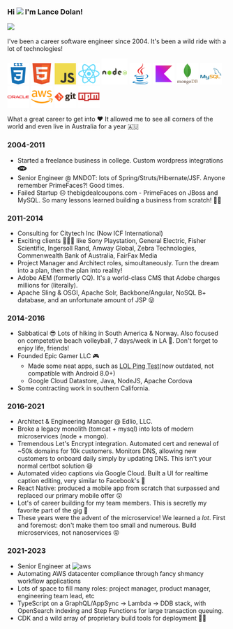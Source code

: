

### Hi <img src="https://raw.githubusercontent.com/MartinHeinz/MartinHeinz/master/wave.gif" width="30px"> I'm Lance Dolan!
<a href="https://stackoverflow.com/users/3684449/lance-dolan">
    <img src="https://img.shields.io/badge/Stack%20Overflow-3002-F47F24">
                                                        <!-- ^ Change this to your reputation -->
</a>

I've been a career software engineer since 2004. It's been a wild ride with a lot of technologies!

<img src="https://github.com/devicons/devicon/blob/master/icons/css3/css3-plain-wordmark.svg" alt="CSS" width="50" height="50"/> <img src="https://github.com/devicons/devicon/blob/master/icons/html5/html5-original.svg" alt="HTML" width="50" height="50"/> 
<img src="https://github.com/devicons/devicon/blob/master/icons/javascript/javascript-original.svg" alt="JavaScript" width="50" height="50"/> 
<img src="https://github.com/devicons/devicon/blob/master/icons/react/react-original.svg" alt="React" width="50" height="50"/> 
<img src="https://github.com/devicons/devicon/blob/master/icons/nodejs/nodejs-original-wordmark.svg" alt="NodeJS" width="60" height="60"/>
<img src="https://github.com/devicons/devicon/blob/master/icons/java/java-original.svg" alt="Java" width="50" height="50"/>
<img src="https://github.com/devicons/devicon/blob/master/icons/kotlin/kotlin-original.svg" alt="Kotlin" width="50" height="50"/>
<img src="https://github.com/devicons/devicon/blob/master/icons/mongodb/mongodb-original-wordmark.svg" alt="MongoDB" width="50" height="50"/>
<img src="https://github.com/devicons/devicon/blob/master/icons/mysql/mysql-original-wordmark.svg" alt="MySQL" width="50" height="50"/>
<img src="https://github.com/devicons/devicon/blob/master/icons/oracle/oracle-original.svg" alt="Oracle" width="50" height="50"/>
<img src="https://github.com/devicons/devicon/blob/master/icons/amazonwebservices/amazonwebservices-plain-wordmark.svg" alt="AWS" width="50" height="50"/>
<img src="https://github.com/devicons/devicon/blob/master/icons/git/git-original-wordmark.svg" alt="Git" width="50" height="50"/>
<img src="https://github.com/devicons/devicon/blob/master/icons/npm/npm-original-wordmark.svg" alt="npm" width="50" height="50"/>  

What a great career to get into ❤️ It allowed me to see all corners of the world and even live in Australia for a year 🇦🇺

### 2004-2011
- Started a freelance business in college. Custom wordpress integrations <img src="https://github.com/devicons/devicon/blob/master/icons/php/php-plain.svg" alt="php" width="20" height="20"/>
- Senior Engineer @ MNDOT: lots of Spring/Struts/Hibernate/JSF. Anyone remember PrimeFaces?! Good times.
- Failed Startup ☹️ thebigdealcoupons.com - PrimeFaces on JBoss and MySQL. So many lessons learned building a business from scratch! 👨‍🎓

### 2011-2014
- Consulting for Citytech Inc (Now ICF International)
- Exciting clients 🚀🚀🚀 like Sony Playstation, General Electric, Fisher Scientific, Ingersoll Rand, Amway Global, Zebra Technologies, Commenwealth Bank of Australia, FairFax Media
- Project Manager and Architect roles, simoultaneously. Turn the dream into a plan, then the plan into reality! 
- Adobe AEM (formerly CQ). It's a world-class CMS that Adobe charges millions for (literally). 
- Apache Sling & OSGI, Apache Solr, Backbone/Angular, NoSQL B+ database, and an unfortunate amount of JSP 😝

### 2014-2016
- Sabbatical 😎 Lots of hiking in South America & Norway. Also focused on competetive beach volleyball, 7 days/week in LA 🏐. Don't forget to enjoy life, friends!
- Founded Epic Gamer LLC 🎮 
  - Made some neat apps, such as [LOL Ping Test](https://play.google.com/store/apps/details?id=com.freelance_webs.lolpingtest&hl=en_CA&gl=US)(now outdated, not compatible with Android 8.0+)
  - Google Cloud Datastore, Java, NodeJS, Apache Cordova
- Some contracting work in southern California.

### 2016-2021
- Architect & Engineering Manager @ Edlio, LLC. 
- Broke a legacy monolith (tomcat + mysql) into lots of modern microservices (node + mongo).
- Tremendous Let's Encrypt integration. Automated cert and renewal of ~50k domains for 10k customers. Monitors DNS, allowing new customers to onboard daily simply by updating DNS. This isn't your normal certbot solution 😆
- Automated video captions via Google Cloud. Built a UI for realtime caption editing, very similar to Facebook's 🥇
- React Native: produced a mobile app from scratch that surpassed and replaced our primary mobile offer 😲
- Lot's of career building for my team members. This is secretly my favorite part of the gig 💓
- These years were the advent of the microservice! We learned a _lot_. First and foremost: don't make them too small and numerous. Build microservices, not nanoservices 😜

### 2021-2023
 -  Senior Engineer at <img src="https://upload.wikimedia.org/wikipedia/commons/thumb/9/93/Amazon_Web_Services_Logo.svg/2560px-Amazon_Web_Services_Logo.svg.png" alt="aws" width="30" height="20"/> 
 - Automating AWS datacenter compliance through fancy shmancy workflow applications
 - Lots of space to fill many roles: project manager, product manager, engineering team lead, etc
 - TypeScript on a GraphQL/AppSync -> Lambda -> DDB stack, with OpenSearch indexing and Step Functions for large transaction queuing. 
 - CDK and a wild array of proprietary build tools for deployment 😵‍💫
